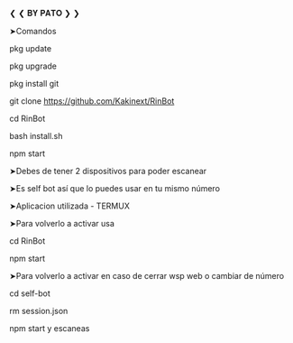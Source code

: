 ❮ ❮ 𝐁𝐘 𝐏𝐀𝐓𝐎 ❯ ❯

➤Comandos

pkg update

pkg upgrade

pkg install git

git clone https://github.com/Kakinext/RinBot

cd RinBot

bash install.sh

npm start

➤Debes de tener 2 dispositivos para poder escanear 

➤Es self bot así que lo puedes usar en tu mismo número

➤Aplicacion utilizada - TERMUX

➤Para volverlo a activar usa 

cd RinBot

npm start

➤Para volverlo a activar en caso de cerrar wsp web o cambiar de número

cd self-bot

rm session.json

npm start y escaneas 
